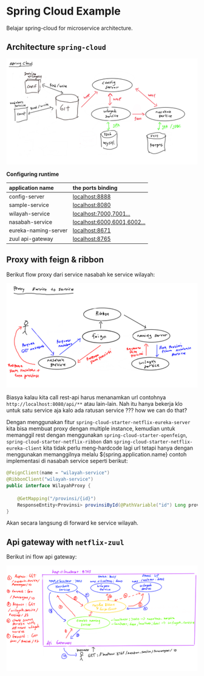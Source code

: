 # Spring Cloud Example

Belajar spring-cloud for microservice architecture.

## Architecture `spring-cloud`

![arch spring-cloud](imgs/spring-cloud-arch.jpg)

**Configuring runtime**

|   application name    | the ports binding                                         |
| :--------             | :-------                                                  |
| config-server         | [localhost:8888](http://localhost:8888)                   |
| sample-service        | [localhost:8080](http://localhost:8080)                   |
| wilayah-service       | [localhost:7000,7001...](http://localhost:6000)           |
| nasabah-service       | [localhost:6000,6001,6002...](http://localhost:6000)      |
| eureka-naming-server  | [localhost:8671](http://localhost:8671)                   |
| zuul api-gateway      | [localhost:8765](http://localhost:8765)

## Proxy with feign & ribbon

Berikut flow proxy dari service nasabah ke service wilayah: 

![proxy dengan ribbon](imgs/proxy-ribbon-feign.png)

Biasya kalau kita call rest-api harus menanamkan url contohnya `http://localhost:8080/api/**` atau lain-lain. Nah itu hanya bekerja klo untuk satu service aja kalo ada ratusan service ??? how we can do that?

Dengan menggunakan fitur `spring-cloud-starter-netflix-eureka-server` kita bisa membuat proxy dengan multiple instance, kemudian untuk memanggil rest dengan menggunakan `spring-cloud-starter-openfeign`, `spring-cloud-starter-netflix-ribbon` dan `spring-cloud-starter-netflix-eureka-client` kita tidak perlu meng-hardcode lagi url tetapi hanya dengan menggunakan memanggilnya melalu ${spring.application.name} contoh implementasi di nasabah service seperti berikut:

```java
@FeignClient(name = "wilayah-service")
@RibbonClient("wilayah-service")
public interface WilayahProxy {

    @GetMapping("/provinsi/{id}")
    ResponseEntity<Provinsi> provinsiById(@PathVariable("id") Long provinsiId);
}
```

Akan secara langsung di forward ke service wilayah.

## Api gateway with `netflix-zuul`

Berikut ini flow api gateway:

![zuul api gateway](imgs/api-gateway.png)